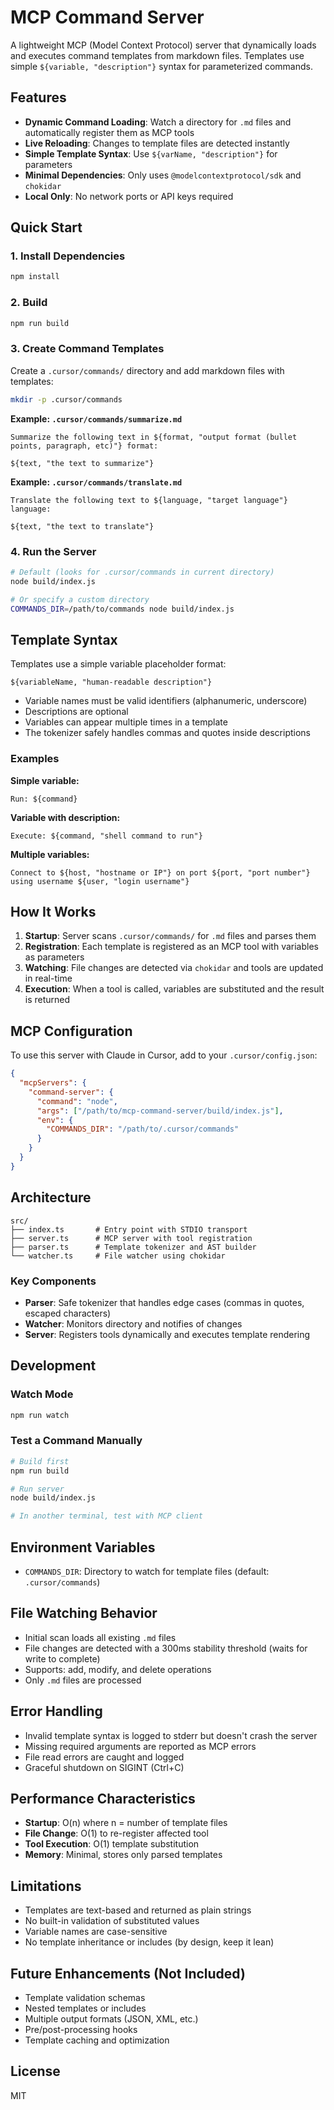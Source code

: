 # MCP Command Server

A lightweight MCP (Model Context Protocol) server that dynamically loads and executes command templates from markdown files. Templates use simple `${variable, "description"}` syntax for parameterized commands.

## Features

- **Dynamic Command Loading**: Watch a directory for `.md` files and automatically register them as MCP tools
- **Live Reloading**: Changes to template files are detected instantly
- **Simple Template Syntax**: Use `${varName, "description"}` for parameters
- **Minimal Dependencies**: Only uses `@modelcontextprotocol/sdk` and `chokidar`
- **Local Only**: No network ports or API keys required

## Quick Start

### 1. Install Dependencies

```bash
npm install
```

### 2. Build

```bash
npm run build
```

### 3. Create Command Templates

Create a `.cursor/commands/` directory and add markdown files with templates:

```bash
mkdir -p .cursor/commands
```

**Example: `.cursor/commands/summarize.md`**

```
Summarize the following text in ${format, "output format (bullet points, paragraph, etc)"} format:

${text, "the text to summarize"}
```

**Example: `.cursor/commands/translate.md`**

```
Translate the following text to ${language, "target language"} language:

${text, "the text to translate"}
```

### 4. Run the Server

```bash
# Default (looks for .cursor/commands in current directory)
node build/index.js

# Or specify a custom directory
COMMANDS_DIR=/path/to/commands node build/index.js
```

## Template Syntax

Templates use a simple variable placeholder format:

```
${variableName, "human-readable description"}
```

- Variable names must be valid identifiers (alphanumeric, underscore)
- Descriptions are optional
- Variables can appear multiple times in a template
- The tokenizer safely handles commas and quotes inside descriptions

### Examples

**Simple variable:**
```
Run: ${command}
```

**Variable with description:**
```
Execute: ${command, "shell command to run"}
```

**Multiple variables:**
```
Connect to ${host, "hostname or IP"} on port ${port, "port number"}
using username ${user, "login username"}
```

## How It Works

1. **Startup**: Server scans `.cursor/commands/` for `.md` files and parses them
2. **Registration**: Each template is registered as an MCP tool with variables as parameters
3. **Watching**: File changes are detected via `chokidar` and tools are updated in real-time
4. **Execution**: When a tool is called, variables are substituted and the result is returned

## MCP Configuration

To use this server with Claude in Cursor, add to your `.cursor/config.json`:

```json
{
  "mcpServers": {
    "command-server": {
      "command": "node",
      "args": ["/path/to/mcp-command-server/build/index.js"],
      "env": {
        "COMMANDS_DIR": "/path/to/.cursor/commands"
      }
    }
  }
}
```

## Architecture

```
src/
├── index.ts       # Entry point with STDIO transport
├── server.ts      # MCP server with tool registration
├── parser.ts      # Template tokenizer and AST builder
└── watcher.ts     # File watcher using chokidar
```

### Key Components

- **Parser**: Safe tokenizer that handles edge cases (commas in quotes, escaped characters)
- **Watcher**: Monitors directory and notifies of changes
- **Server**: Registers tools dynamically and executes template rendering

## Development

### Watch Mode

```bash
npm run watch
```

### Test a Command Manually

```bash
# Build first
npm run build

# Run server
node build/index.js

# In another terminal, test with MCP client
```

## Environment Variables

- `COMMANDS_DIR`: Directory to watch for template files (default: `.cursor/commands`)

## File Watching Behavior

- Initial scan loads all existing `.md` files
- File changes are detected with a 300ms stability threshold (waits for write to complete)
- Supports: add, modify, and delete operations
- Only `.md` files are processed

## Error Handling

- Invalid template syntax is logged to stderr but doesn't crash the server
- Missing required arguments are reported as MCP errors
- File read errors are caught and logged
- Graceful shutdown on SIGINT (Ctrl+C)

## Performance Characteristics

- **Startup**: O(n) where n = number of template files
- **File Change**: O(1) to re-register affected tool
- **Tool Execution**: O(1) template substitution
- **Memory**: Minimal, stores only parsed templates

## Limitations

- Templates are text-based and returned as plain strings
- No built-in validation of substituted values
- Variable names are case-sensitive
- No template inheritance or includes (by design, keep it lean)

## Future Enhancements (Not Included)

- Template validation schemas
- Nested templates or includes
- Multiple output formats (JSON, XML, etc.)
- Pre/post-processing hooks
- Template caching and optimization

## License

MIT
